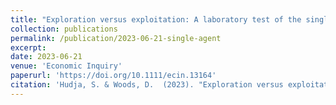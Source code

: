 ```yaml
---
title: "Exploration versus exploitation: A laboratory test of the single-agent exponential bandit model"
collection: publications
permalink: /publication/2023-06-21-single-agent
excerpt:
date: 2023-06-21
venue: 'Economic Inquiry'
paperurl: 'https://doi.org/10.1111/ecin.13164'
citation: 'Hudja, S. & Woods, D.  (2023). "Exploration versus exploitation: A laboratory test of the single-agent exponential bandit model." <i>Economic Inquiry</i>.'
---
```

